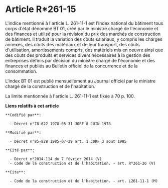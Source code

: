 # Article R*261-15

L'indice mentionné à l'article L. 261-11-1 est l'index national du bâtiment tous corps d'état dénommé BT 01, créé par le
ministre chargé de l'économie et des finances et utilisé pour la révision du prix des marchés de construction de bâtiment. Il
traduit la variation des côuts salariaux, y compris les charges annexes, des côuts des matériaux et de leur transport, des
côuts d'utilisation, amortissements compris, des matériels mis en oeuvre ainsi que des côuts des produits et services divers
nécessaires à la gestion des entreprises définis par décision du ministre chargé de l'économie et des finances et publiés au
Bulletin officiel de la concurrence et de la consommation.

L'index BT 01 est publié mensuellement au Journal officiel par le ministre chargé de la construction et de l'habitation.

La limite mentionnée à l'article L. 261-11-1 est fixée à 70 p. 100.

**Liens relatifs à cet article**

	**Codifié par**:

	  - Décret n°78-622 1978-05-31 JORF 8 JUIN 1978

	**Modifié par**:

	  - Décret n°85-828 1985-07-29 art. 1 JORF 3 aout 1985

	**Cité par**:

	  - Décret n°2014-114 du 7 février 2014 (V)
	  - Code de la construction et de l'habitation. - art. R*261-26 (V)

	**Cite**:

	  - Code de la construction et de l'habitation. - art. L261-11-1 (M)
